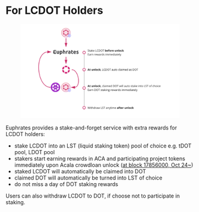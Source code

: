 # For LCDOT Holders

<figure><img src="../.gitbook/assets/Screenshot 2023-09-07 at 11.52.38 AM.png" alt=""><figcaption></figcaption></figure>

Euphrates provides a stake-and-forget service with extra rewards for LCDOT holders:

* stake LCDOT into an LST (liquid staking token) pool of choice e.g. tDOT pool, LDOT pool
* stakers start earning rewards in ACA and participating project tokens immediately upon Acala crowdloan unlock ([at block 17856000, Oct 24\~](https://polkadot.subscan.io/block/17856000))
* staked LCDOT will automatically be claimed into DOT
* claimed DOT will automatically be turned into LST of choice
* do not miss a day of DOT staking rewards

Users can also withdraw LCDOT to DOT, if choose not to participate in staking.

